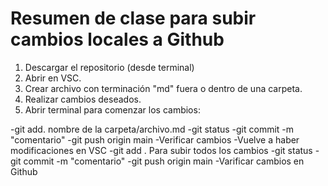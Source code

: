 # Resumen de clase para subir cambios locales a Github

1. Descargar el repositorio (desde terminal)
1. Abrir en VSC.
1. Crear archivo con terminación "md" fuera o dentro de una carpeta.
1. Realizar cambios deseados.
1. Abrir terminal para comenzar los cambios: 

-git add. nombre de la carpeta/archivo.md
-git status
-git commit -m "comentario"
-git push origin main
-Verificar cambios
-Vuelve a haber modificaciones en VSC
-git add . Para subir todos los cambios
-git status
-git commit -m "comentario"
-git push origin main
-Varificar cambios en Github 